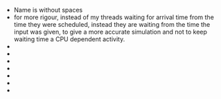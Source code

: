 * Name is without spaces
* for more rigour, instead of my threads waiting for arrival time from the time they were scheduled, instead they are waiting from the time the input was given, to give a more accurate simulation and not to keep waiting time a CPU dependent activity.
*
*
*
*
*
*
*
